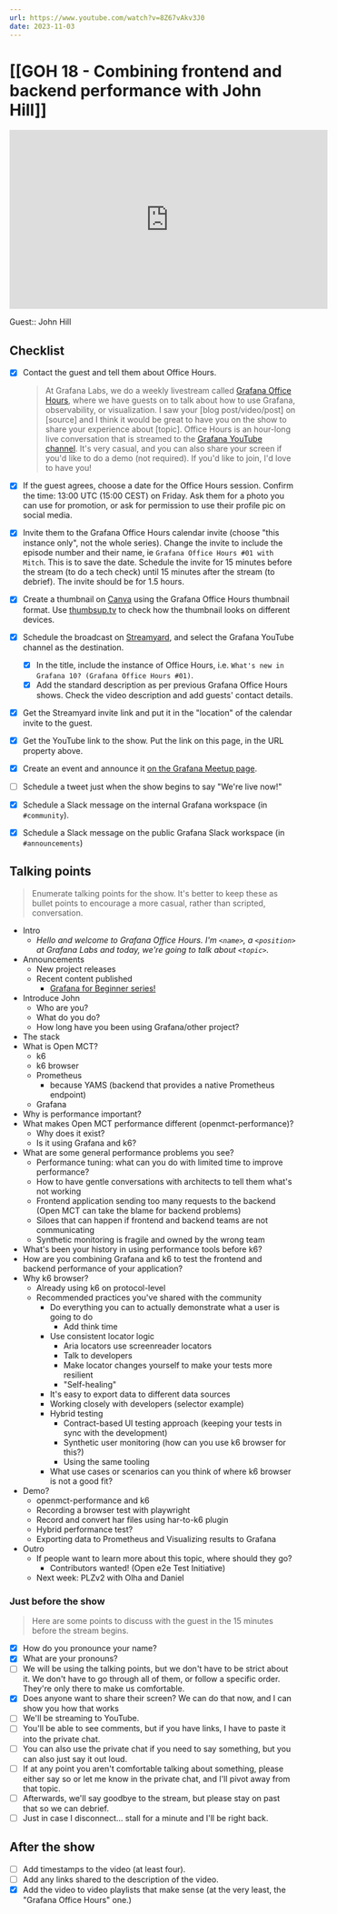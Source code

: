 ```yaml
---
url: https://www.youtube.com/watch?v=8Z67vAkv3J0
date: 2023-11-03
---
```

# [[GOH 18 - Combining frontend and backend performance with John Hill]]

<iframe width="560" height="315" src="https://www.youtube.com/embed/8Z67vAkv3J0?si=M_fAz2K5g1u2OqOd" title="YouTube video player" frameborder="0" allow="accelerometer; autoplay; clipboard-write; encrypted-media; gyroscope; picture-in-picture" allowfullscreen></iframe>

Guest:: John Hill

## Checklist

- [x] Contact the guest and tell them about Office Hours.
	> At Grafana Labs, we do a weekly livestream called [Grafana Office Hours](https://www.youtube.com/watch?v=uk7NoagbJ28&list=PLDGkOdUX1Ujrrse-cdj20RRah9hyHdxBu), where we have guests on to talk about how to use Grafana, observability, or visualization. I saw your [blog post/video/post] on [source] and I think it would be great to have you on the show to share your experience about [topic].
	Office Hours is an hour-long live conversation that is streamed to the [Grafana YouTube channel](https://youtube.com/@grafana). It's very casual, and you can also share your screen if you'd like to do a demo (not required). If you'd like to join, I'd love to have you! 
- [x] If the guest agrees, choose a date for the Office Hours session. Confirm the time: 13:00 UTC (15:00 CEST) on Friday. Ask them for a photo you can use for promotion, or ask for permission to use their profile pic on social media.
- [x] Invite them to the Grafana Office Hours calendar invite (choose "this instance only", not the whole series). Change the invite to include the episode number and their name, ie `Grafana Office Hours #01 with Mitch`. This is to save the date. Schedule the invite for 15 minutes before the stream (to do a tech check) until 15 minutes after the stream (to debrief). The invite should be for 1.5 hours.
- [x] Create a thumbnail on [Canva](https://canva.com) using the Grafana Office Hours thumbnail format. Use [thumbsup.tv](https://thumbsup.tv) to check how the thumbnail looks on different devices.
- [x] Schedule the broadcast on [Streamyard](https://streamyard.com), and select the Grafana YouTube channel as the destination.
	- [x] In the title, include the instance of Office Hours, i.e. `What's new in Grafana 10? (Grafana Office Hours #01)`.
	- [x] Add the standard description as per previous Grafana Office Hours shows. Check the video description and add guests' contact details.
- [x] Get the Streamyard invite link and put it in the "location" of the calendar invite to the guest.
- [x] Get the YouTube link to the show. Put the link on this page, in the URL property above.
- [x] Create an event and announce it [on the Grafana Meetup page](https://www.meetup.com/grafana-friends-virtual-meetup-group/).
- [ ] Schedule a tweet just when the show begins to say "We're live now!"
- [x] Schedule a Slack message on the internal Grafana workspace (in `#community`).
- [x] Schedule a Slack message on the public Grafana Slack workspace (in `#announcements`)


## Talking points

> Enumerate talking points for the show. It's better to keep these as bullet points to encourage a more casual, rather than scripted, conversation.

- Intro
	- *Hello and welcome to Grafana Office Hours. I'm `<name>`, a `<position>` at Grafana Labs and today, we're going to talk about `<topic>`.*
- Announcements
	- New project releases
	- Recent content published
		- [Grafana for Beginner series!](https://www.youtube.com/watch?v=TQur9GJHIIQ) 
- Introduce John
	- Who are you?
	- What do you do?
	- How long have you been using Grafana/other project?
- The stack
- What is Open MCT?
	- k6
	- k6 browser
	- Prometheus
		- because YAMS (backend that provides a native Prometheus endpoint)
	- Grafana
- Why is performance important?
- What makes Open MCT performance different (openmct-performance)?
  - Why does it exist?
  - Is it using Grafana and k6?
- What are some general performance problems you see?
	- Performance tuning: what can you do with limited time to improve performance?
	- How to have gentle conversations with architects to tell them what's not working
	- Frontend application sending too many requests to the backend (Open MCT can take the blame for backend problems)
	- Siloes that can happen if frontend and backend teams are not communicating
	- Synthetic monitoring is fragile and owned by the wrong team
- What's been your history in using performance tools before k6?
- How are you combining Grafana and k6 to test the frontend and backend performance of your application?
- Why k6 browser?
	- Already using k6 on protocol-level
	- Recommended practices you've shared with the community
		- Do everything you can to actually demonstrate what a user is going to do
			- Add think time
		- Use consistent locator logic
			- Aria locators use screenreader locators
			- Talk to developers
			- Make locator changes yourself to make your tests more resilient
			- "Self-healing"
        - It's easy to export data to different data sources
        - Working closely with developers (selector example)
        - Hybrid testing
	        - Contract-based UI testing approach (keeping your tests in sync with the development)
	        - Synthetic user monitoring (how can you use k6 browser for this?)
	        - Using the same tooling
        - What use cases or scenarios can you think of where k6 browser is not a good fit?
- Demo?
	- openmct-performance and k6
	- Recording a browser test with playwright 
	- Record and convert har files using har-to-k6 plugin
	- Hybrid performance test?
	- Exporting data to Prometheus and Visualizing results to Grafana
- Outro
	- If people want to learn more about this topic, where should they go?
        - Contributors wanted! (Open e2e Test Initiative)
	- Next week: PLZv2 with Olha and Daniel

### Just before the show

> Here are some points to discuss with the guest in the 15 minutes before the stream begins.

- [x] How do you pronounce your name?
- [x] What are your pronouns?
- [ ] We will be using the talking points, but we don't have to be strict about it. We don't have to go through all of them, or follow a specific order. They're only there to make us comfortable.
- [x] Does anyone want to share their screen? We can do that now, and I can show you how that works
- [ ] We'll be streaming to YouTube.
- [ ] You'll be able to see comments, but if you have links, I have to paste it into the private chat.
- [ ] You can also use the private chat if you need to say something, but you can also just say it out loud.
- [ ] If at any point you aren't comfortable talking about something, please either say so or let me know in the private chat, and I'll pivot away from that topic.
- [ ] Afterwards, we'll say goodbye to the stream, but please stay on past that so we can debrief.
- [ ] Just in case I disconnect... stall for a minute and I'll be right back.

## After the show

- [ ] Add timestamps to the video (at least four).
- [ ] Add any links shared to the description of the video.
- [x] Add the video to video playlists that make sense (at the very least, the "Grafana Office Hours" one.)
